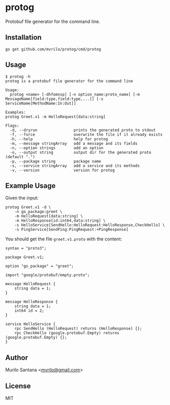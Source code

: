 # protog

Protobuf file generator for the command line.

## Installation

```
go get github.com/mvrilo/protog/cmd/protog
```

## Usage

```
$ protog -h
protog is a protobuf file generator for the command line

Usage:
  protog <name> [-dhfomnsp] [-n option_name:proto_name] [-m MessageName[field:type,field:type,...]] [-s ServiceName[MethodName:In:Out]]

Examples:
protog Greet.v1 -m HelloRequest[data:string]

Flags:
  -d, --dryrun                prints the generated proto to stdout
  -f, --force                 overwrite the file if it already exists
  -h, --help                  help for protog
  -m, --message stringArray   add a message and its fields
  -n, --option strings        add an option
  -o, --output string         output dir for the generated proto (default ".")
  -p, --package string        package name
  -s, --service stringArray   add a service and its methods
  -v, --version               version for protog
```

## Example Usage

Given the input:

```
protog Greet.v1 -d \
    -n go_package:greet \
    -m HelloRequest[data:string] \
    -m HelloResponse[id:int64,data:string] \
    -s HelloService[SendHello:HelloRequest:HelloResponse,CheckHello] \
    -s PingService[SendPing:PingRequest:+PingResponse]
```

You should get the file `greet.v1.proto` with the content:

```
syntax = "proto3";

package Greet.v1;

option "go_package" = "greet";

import "google/protobuf/empty.proto";

message HelloRequest {
	string data = 1;
}

message HelloResponse {
	string data = 1;
	int64 id = 2;
}

service HelloService {
	rpc SendHello (HelloRequest) returns (HelloResponse) {};
	rpc CheckHello (google.protobuf.Empty) returns (google.protobuf.Empty) {};
}
```

## Author

Murilo Santana <<mvrilo@gmail.com>>

## License

MIT
